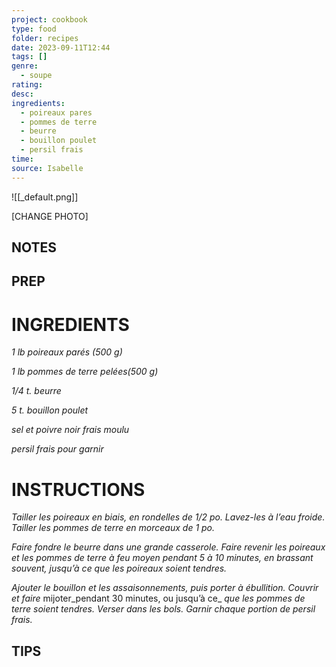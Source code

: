 ```yaml
---
project: cookbook
type: food
folder: recipes
date: 2023-09-11T12:44
tags: []
genre:
  - soupe
rating: 
desc: 
ingredients:
  - poireaux pares
  - pommes de terre
  - beurre
  - bouillon poulet
  - persil frais
time: 
source: Isabelle
---
```


![[_default.png]]

[CHANGE PHOTO]


## NOTES




## PREP


# INGREDIENTS

_1 lb poireaux parés (500 g)_

_1 lb pommes de terre pelées(500 g)_

_1/4 t. beurre_

_5 t. bouillon poulet_

_sel et poivre noir frais moulu_

_persil frais pour garnir_



# INSTRUCTIONS

_Tailler les poireaux en biais, en rondelles de_
_1/2 po. Lavez-les à l’eau froide. Tailler les pommes_
_de terre en morceaux de 1 po._

_Faire fondre le beurre dans une grande casserole._
_Faire revenir les poireaux et les pommes_
_de terre à feu moyen pendant 5 à 10_
_minutes, en brassant souvent, jusqu’à ce que_
_les poireaux soient tendres._

_Ajouter le bouillon et les assaisonnements,_
_puis porter à ébullition. Couvrir et faire_
mijoter_pendant 30 minutes, ou jusqu’à ce_
_que les pommes de terre soient tendres._
_Verser dans les bols. Garnir chaque portion_
_de persil frais._

## TIPS



